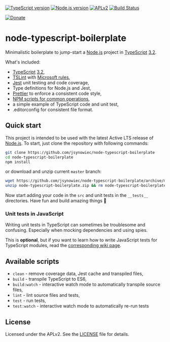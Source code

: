 [![TypeScript version][ts-badge]][typescript-32]
[![Node.js version][nodejs-badge]][nodejs]
[![APLv2][license-badge]][LICENSE]
[![Build Status][travis-badge]][travis-ci]

[![Donate][donate-badge]][donate]

# node-typescript-boilerplate

Minimalistic boilerplate to jump-start a [Node.js][nodejs] project in [TypeScript][typescript] [3.2][typescript-32].

What's included:

+ [TypeScript][typescript] [3.2][typescript-32],
+ [TSLint][tslint] with [Microsoft rules][tslint-microsoft-contrib],
+ [Jest][jest] unit testing and code coverage,
+ Type definitions for Node.js and Jest,
+ [Prettier][prettier] to enforce a consistent code style,
+ [NPM scripts for common operations](#available-scripts),
+ a simple example of TypeScript code and unit test,
+ .editorconfig for consistent file format.

## Quick start

This project is intended to be used with the latest Active LTS release of [Node.js][nodejs]. To start, just clone the repository with following commands:

```sh
git clone https://github.com/jsynowiec/node-typescript-boilerplate
cd node-typescript-boilerplate
npm install
```

or download and unzip current `master` branch:

```sh
wget https://github.com/jsynowiec/node-typescript-boilerplate/archive/master.zip -O node-typescript-boilerplate
unzip node-typescript-boilerplate.zip && rm node-typescript-boilerplate.zip
```

Now start adding your code in the `src` and unit tests in the `__tests__` directories. Have fun and build amazing things 🚀

### Unit tests in JavaScript

Writing unit tests in TypeScript can sometimes be troublesome and confusing. Especially when mocking dependencies and using spies.

This is **optional**, but if you want to learn how to write JavaScript tests for TypeScript modules, read the [corresponding wiki page][wiki-js-tests].

## Available scripts

+ `clean` - remove coverage data, Jest cache and transpiled files,
+ `build` - transpile TypeScript to ES6,
+ `build:watch` - interactive watch mode to automatically transpile source files,
+ `lint` - lint source files and tests,
+ `test` - run tests,
+ `test:watch` - interactive watch mode to automatically re-run tests

## License
Licensed under the APLv2. See the [LICENSE](https://github.com/jsynowiec/node-typescript-boilerplate/blob/master/LICENSE) file for details.

[ts-badge]: https://img.shields.io/badge/TypeScript-3.2-blue.svg
[nodejs-badge]: https://img.shields.io/badge/Node.js->=%2010.13-blue.svg
[nodejs]: https://nodejs.org/dist/latest-v10.x/docs/api/
[travis-badge]: https://travis-ci.org/jsynowiec/node-typescript-boilerplate.svg?branch=master
[travis-ci]: https://travis-ci.org/jsynowiec/node-typescript-boilerplate
[typescript]: https://www.typescriptlang.org/
[typescript-32]: https://www.typescriptlang.org/docs/handbook/release-notes/typescript-3-2.html
[license-badge]: https://img.shields.io/badge/license-APLv2-blue.svg
[license]: https://github.com/jsynowiec/node-typescript-boilerplate/blob/master/LICENSE

[donate-badge]: https://img.shields.io/badge/☕-buy%20me%20a%20coffee-46b798.svg
[donate]: https://paypal.me/jaqb/5eur

[jest]: https://facebook.github.io/jest/
[tslint]: https://palantir.github.io/tslint/
[tslint-microsoft-contrib]: https://github.com/Microsoft/tslint-microsoft-contrib
[wiki-js-tests]: https://github.com/jsynowiec/node-typescript-boilerplate/wiki/Unit-tests-in-plain-JavaScript
[prettier]: https://prettier.io
